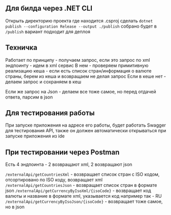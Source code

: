 ## Для билда через .NET CLI
Открыть директорию проекта где находится .csproj
сделать `dotnet publish --configuration Release --output ./publish`
собрано будет в `/publish`
вариант подходит для деплоя

## Техничка
Работает по принципу - получаем запрос, если это запрос по xml эндпоинту - идем в xml сервис
В нем - проверяем примитивную реализацию кеша - если есть список стран/информация о валюте страны, берем из кеша и возвращаем не делая запрос
Если в кеше нет - делаем запрос и сохраняем в кеш

Если же запрос на Json - делаем все тоже самое, но перед отдачей ответа, парсим в json


## Для тестирования работы
При запуске приложения на адресе его работы, будет работать Swagger для тестирования API, также он должен автоматически открываться при запуске приложения из ide

## При тестировании через Postman
Есть 4 эндпоинта - 2 возвращают xml, 2 возвращают json

`/externalApi/getCountriesXml` - возвращает список стран с ISO кодом, отсортировано по ISO коду, возвращает xml
`/externalApi/getCountriesJson` - возвращает список стран в формате json
`/externalApi/getCurrencyByIsoXml/{isoCode}` - возвращает код валюты и название в формате xml, указывается код например так - RU
`/externalApi/getCurrencyByIsoJson/{isoCode}` - возвращает тоже самое, но в json

